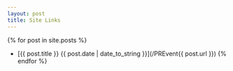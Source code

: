 ```yaml
---
layout: post
title: Site Links
---
```


{% for post in site.posts %}
* [{{ post.title }} {{ post.date | date_to_string }}](/PREvent{{ post.url }})
{% endfor %}
